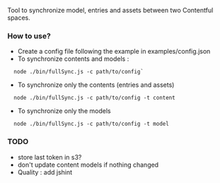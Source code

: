 Tool to synchronize model, entries and assets between two Contentful spaces.

### How to use?

- Create a config file following the example in examples/config.json
- To synchronize contents and models :
```
  node ./bin/fullSync.js -c path/to/config`
```
- To synchronize only the contents (entries and assets)
```
  node ./bin/fullSync.js -c path/to/config -t content
```
- To synchronize only the models
```
  node ./bin/fullSync.js -c path/to/config -t model
```

### TODO

- store last token in s3?
- don't update content models if nothing changed
- Quality : add jshint
